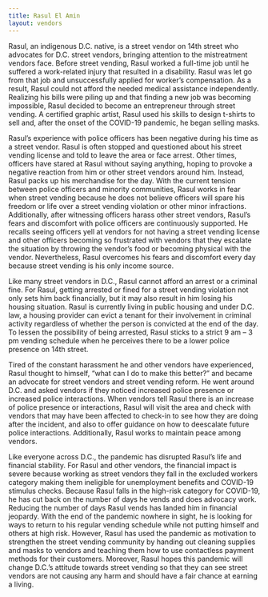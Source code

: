```yaml
---
title: Rasul El Amin
layout: vendors
---
```


Rasul, an indigenous D.C. native, is a street vendor on 14th street who advocates for D.C. street vendors, bringing attention to the mistreatment vendors face. Before street vending, Rasul worked a full-time job until he suffered a work-related injury that resulted in a disability. Rasul was let go from that job and unsuccessfully applied for worker’s compensation. As a result, Rasul could not afford the needed medical assistance independently. Realizing his bills were piling up and that finding a new job was becoming impossible, Rasul decided to become an entrepreneur through street vending. A certified graphic artist, Rasul used his skills to design t-shirts to sell and, after the onset of the COVID-19 pandemic, he began selling masks.

Rasul’s experience with police officers has been negative during his time as a street vendor. Rasul is often stopped and questioned about his street vending license and told to leave the area or face arrest. Other times, officers have stared at Rasul without saying anything, hoping to provoke a negative reaction from him or other street vendors around him. Instead, Rasul packs up his merchandise for the day. With the current tension between police officers and minority communities, Rasul works in fear when street vending because he does not believe officers will spare his freedom or life over a street vending violation or other minor infractions. Additionally, after witnessing officers harass other street vendors, Rasul’s fears and discomfort with police officers are continuously supported. He recalls seeing officers yell at vendors for not having a street vending license and other officers becoming so frustrated with vendors that they escalate the situation by throwing the vendor’s food or becoming physical with the vendor. Nevertheless, Rasul overcomes his fears and discomfort every day because street vending is his only income source.

Like many street vendors in D.C., Rasul cannot afford an arrest or a criminal fine. For Rasul, getting arrested or fined for a street vending violation not only sets him back financially, but it may also result in him losing his housing situation. Rasul is currently living in public housing and under D.C. law, a housing provider can evict a tenant for their involvement in criminal activity regardless of whether the person is convicted at the end of the day. To lessen the possibility of being arrested, Rasul sticks to a strict 9 am – 3 pm vending schedule when he perceives there to be a lower police presence on 14th street.

Tired of the constant harassment he and other vendors have experienced, Rasul thought to himself, “what can I do to make this better?” and became an advocate for street vendors and street vending reform. He went around D.C. and asked vendors if they noticed increased police presence or increased police interactions. When vendors tell Rasul there is an increase of police presence or interactions, Rasul will visit the area and check with vendors that may have been affected to check-in to see how they are doing after the incident, and also to offer guidance on how to deescalate future police interactions. Additionally, Rasul works to maintain peace among vendors.

Like everyone across D.C., the pandemic has disrupted Rasul’s life and financial stability. For Rasul and other vendors, the financial impact is severe because working as street vendors they fall in the excluded workers category making them ineligible for unemployment benefits and COVID-19 stimulus checks. Because Rasul falls in the high-risk category for COVID-19, he has cut back on the number of days he vends and does advocacy work. Reducing the number of days Rasul vends has landed him in financial jeopardy. With the end of the pandemic nowhere in sight, he is looking for ways to return to his regular vending schedule while not putting himself and others at high risk. However, Rasul has used the pandemic as motivation to strengthen the street vending community by handing out cleaning supplies and masks to vendors and teaching them how to use contactless payment methods for their customers. Moreover, Rasul hopes this pandemic will change D.C.’s attitude towards street vending so that they can see street vendors are not causing any harm and should have a fair chance at earning a living.
